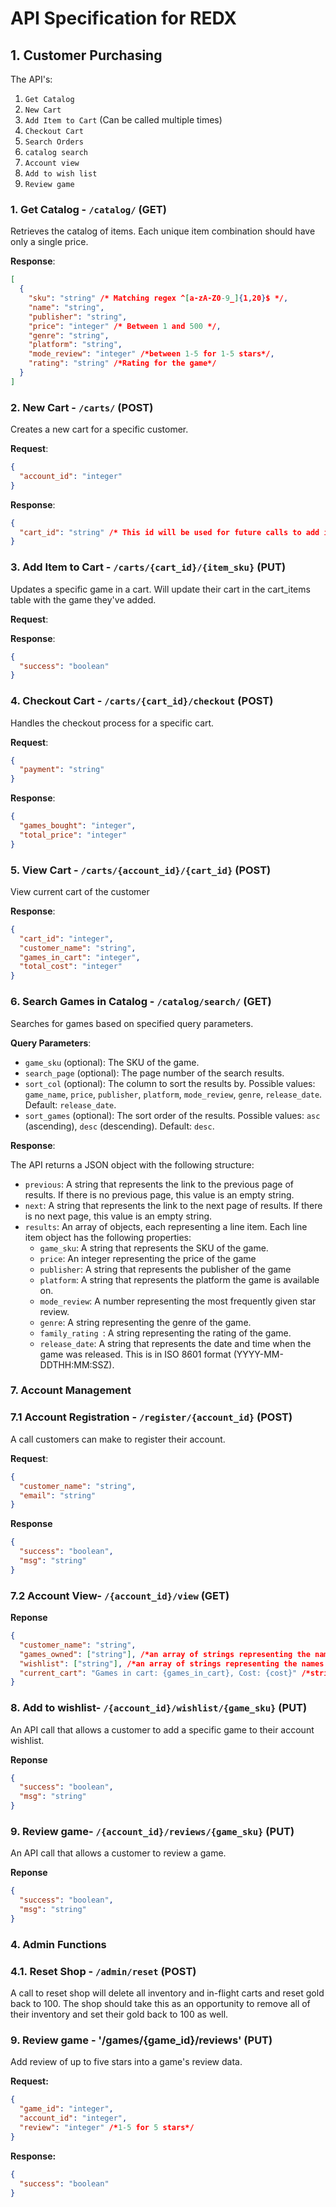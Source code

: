 # API Specification for REDX

## 1. Customer Purchasing

The API's:

1. `Get Catalog`
2. `New Cart`
3. `Add Item to Cart` (Can be called multiple times)
4. `Checkout Cart`
5. `Search Orders`
6. `catalog search`
7. `Account view`
8. `Add to wish list`
9. `Review game`

### 1. Get Catalog - `/catalog/` (GET)

Retrieves the catalog of items. Each unique item combination should have only a single price.

**Response**:

```json
[
  {
    "sku": "string" /* Matching regex ^[a-zA-Z0-9_]{1,20}$ */,
    "name": "string",
    "publisher": "string",
    "price": "integer" /* Between 1 and 500 */,
    "genre": "string",
    "platform": "string",
    "mode_review": "integer" /*between 1-5 for 1-5 stars*/,
    "rating": "string" /*Rating for the game*/
  }
]
```

### 2. New Cart - `/carts/` (POST)

Creates a new cart for a specific customer.

**Request**:

```json
{
  "account_id": "integer"
}
```

**Response**:

```json
{
  "cart_id": "string" /* This id will be used for future calls to add items and checkout */
}
```

### 3. Add Item to Cart - `/carts/{cart_id}/{item_sku}` (PUT)

Updates a specific game in a cart. Will update their cart in the cart_items table with the game they've added.

**Request**:

**Response**:

```json
{
  "success": "boolean"
}
```

### 4. Checkout Cart - `/carts/{cart_id}/checkout` (POST)

Handles the checkout process for a specific cart.

**Request**:

```json
{
  "payment": "string"
}
```

**Response**:

```json
{
  "games_bought": "integer",
  "total_price": "integer"
}
```

### 5. View Cart - `/carts/{account_id}/{cart_id}` (POST)

View current cart of the customer

**Response**:

```json
{
  "cart_id": "integer",
  "customer_name": "string",
  "games_in_cart": "integer",
  "total_cost": "integer"
}
```

### 6. Search Games in Catalog - `/catalog/search/` (GET)

Searches for games based on specified query parameters.

**Query Parameters**:

- `game_sku` (optional): The SKU of the game.
- `search_page` (optional): The page number of the search results.
- `sort_col` (optional): The column to sort the results by. Possible values: `game_name`, `price`, `publisher`, `platform`, `mode_review`, `genre`, `release_date`. Default: `release_date`.
- `sort_games` (optional): The sort order of the results. Possible values: `asc` (ascending), `desc` (descending). Default: `desc`.

**Response**:

The API returns a JSON object with the following structure:

- `previous`: A string that represents the link to the previous page of results. If there is no previous page, this value is an empty string.
- `next`: A string that represents the link to the next page of results. If there is no next page, this value is an empty string.
- `results`: An array of objects, each representing a line item. Each line item object has the following properties:
  - `game_sku`: A string that represents the SKU of the game.
  - `price`: An integer representing the price of the game
  - `publisher`: A string that represents the publisher of the game
  - `platform`: A string that represents the platform the game is available on.
  - `mode_review`: A number representing the most frequently given star review.
  - `genre`: A string representing the genre of the game.
  - `family_rating `: A string representing the rating of the game.
  - `release_date`: A string that represents the date and time when the game was released. This is in ISO 8601 format (YYYY-MM-DDTHH:MM:SSZ).

### 7. Account Management

### 7.1 Account Registration - `/register/{account_id}` (POST)

A call customers can make to register their account.

**Request**:

```json
{
  "customer_name": "string",
  "email": "string"
}
```

**Response**

```json
{
  "success": "boolean",
  "msg": "string"
}
```

### 7.2 Account View- `/{account_id}/view` (GET)

**Reponse**

```json
{
  "customer_name": "string",
  "games_owned": ["string"], /*an array of strings representing the names of games that the customer owns*/,
  "wishlist": ["string"], /*an array of strings representing the names of games that the customer wants*/,
  "current_cart": "Games in cart: {games_in_cart}, Cost: {cost}" /*string showing current cart contents*/
}
```

### 8. Add to wishlist- `/{account_id}/wishlist/{game_sku}` (PUT)

An API call that allows a customer to add a specific game to their account wishlist.

**Reponse**

```json
{
  "success": "boolean",
  "msg": "string"
}
```

### 9. Review game- `/{account_id}/reviews/{game_sku}` (PUT)

An API call that allows a customer to review a game.

**Reponse**

```json
{
  "success": "boolean",
  "msg": "string"
}
```

### 4. Admin Functions

### 4.1. Reset Shop - `/admin/reset` (POST)

A call to reset shop will delete all inventory and in-flight carts and reset gold back to 100. The
shop should take this as an opportunity to remove all of their inventory and set their gold back to
100 as well.

### 9. Review game - '/games/{game_id}/reviews' (PUT)

Add review of up to five stars into a game's review data.

**Request:**

```json
{
  "game_id": "integer",
  "account_id": "integer",
  "review": "integer" /*1-5 for 5 stars*/
}
```

**Response:**

```json
{
  "success": "boolean"
}
```
